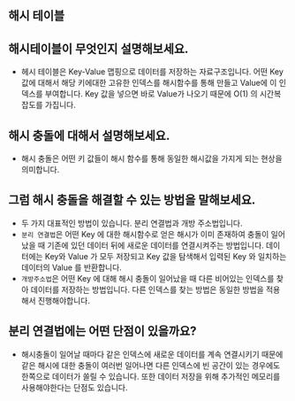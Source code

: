 ## 해시 테이블

## 해시테이블이 무엇인지 설명해보세요.

- 헤시 테이블은 Key-Value 맵핑으로 데이터를 저장하는 자료구조입니다. 어떤 Key 값에 대해서 해당 키에대한 고유한 인덱스를 해시함수를 통해 만들고 Value에 이 인덱스를 부여합니다. Key 값을 넣으면 바로 Value가 나오기 때문에 O(1) 의 시간복잡도를 가집니다. 

## 해시 충돌에 대해서 설명해보세요.

- 해시 충돌은 어떤 키 값들이 해시 함수를 통해 동일한 해시값을 가지게 되는 현상을 의미합니다. 

## 그럼 해시 충돌을 해결할 수 있는 방법을 말해보세요.

- 두 가지 대표적인 방법이 있습니다. 분리 연결법과 개방 주소법입니다.
- `분리 연결법`은 어떤 Key 에 대한 해시함수로 얻은 해시가 이미 존재하여 충돌이 일어났을 때 기존에 있던 데이터 뒤에 새로운 데이터를 연결시켜주는 방법입니다. 데이터에는 Key와 Value 가 모두 저장되고 Key 값을 탐색해서 입력된 Key 와 일치하는 데이터의 Value 를 반환합니다.
- `개방주소법`은 어떤 Key 에 대해 해시 충돌이 일어났을 때 다른 비어있는 인덱스를 찾아 데이터를 저장하는 방법입니다. 다른 인덱스를 찾는 방법은 동일한 방법을 적용해서 진행해야합니다. 

## 분리 연결법에는 어떤 단점이 있을까요?

- 해시충돌이 일어날 때마다 같은 인덱스에 새로운 데이터를 계속 연결시키기 때문에 같은 해시에 대한 충돌이 여러번 일어나면 다른 인덱스에 빈 공간이 있는 경우에도 한쪽으로 데이터가 쏠릴 수 있습니다. 또한 데이터 저장을 위해 추가적인 메모리를 사용해야한다는 단점도 있습니다.
